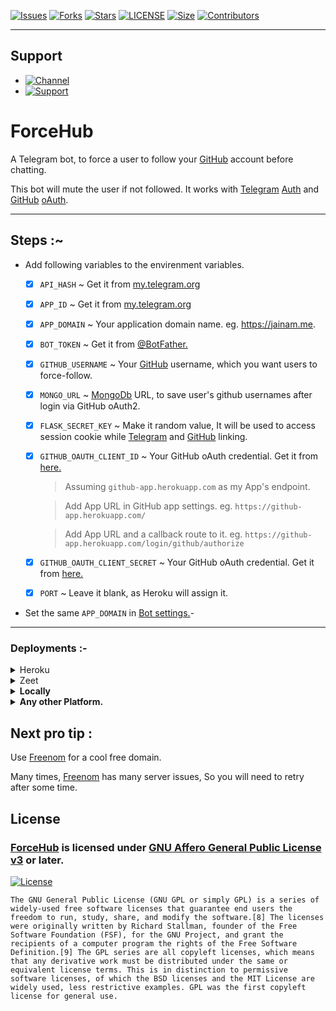 [![Issues](https://img.shields.io/github/issues/jainamoswal/ForceHub?style=for-the-badge&color=green)](https://github.com/jainamoswal/ForceHub/issues)
[![Forks](https://img.shields.io/github/forks/jainamoswal/ForceHub?style=for-the-badge&color=green)](https://github.com/jainamoswal/ForceHub/fork)
[![Stars](https://img.shields.io/github/stars/jainamoswal/ForceHub?style=for-the-badge&color=green)](https://github.com/jainamoswal/ForceHub)
[![LICENSE](https://img.shields.io/github/license/jainamoswal/ForceHub?color=green&style=for-the-badge)](https://github.com/jainamoswal/ForceHub)
[![Size](https://img.shields.io/github/repo-size/jainamoswal/ForceHub?style=for-the-badge&color=green)](https://github.com/jainamoswal/ForceHub)
[![Contributors](https://img.shields.io/github/contributors/jainamoswal/ForceHub?style=for-the-badge&color=green)](https://github.com/jainamoswal/ForceHub)

---
## Support 
- [![Channel](https://img.shields.io/badge/Telegram-Channel-green?style=for-the-badge&logo=telegram)](https://t.me/J_projects)
- [![Support](https://img.shields.io/badge/Telegram-Group-green?style=for-the-badge&logo=telegram)](https://t.me/J_projects_chat)




# ForceHub


A Telegram bot, to force a user to follow your [GitHub](https://www.github.com/jainamoswal) account before chatting.

This bot will mute the user if not followed. It works with [Telegram](https:///www.telegram.org) [Auth](https://core.telegram.org/widgets/login) and [GitHub](https:///www.github.com) [oAuth](https://docs.github.com/en/developers/apps/authorizing-oauth-apps).

---
## Steps :~ 

- Add following variables to the envirenment variables.

	- [x] `API_HASH` ~ Get it from [my.telegram.org](https://my.telegram.org/auth)

	- [x] `APP_ID` ~ Get it from [my.telegram.org](https://my.telegram.org/auth)

	- [x] `APP_DOMAIN` ~ Your application domain name. eg. https://jainam.me. 

	- [x] `BOT_TOKEN` ~ Get it from [@BotFather.](https://t.me/botfather)

	- [x] `GITHUB_USERNAME` ~ Your [GitHub](https://www.github.com/jainamoswal) username, which you want users to force-follow.

	- [x] `MONGO_URL` ~ [MongoDb](https://www.mongodb.com) URL, to save user's github usernames after login via GitHub oAuth2.

	- [x] `FLASK_SECRET_KEY` ~ Make it random value, It will be used to access session cookie while [Telegram](https://t.me/j_projects) and [GitHub](https://www.github.com/jainamoswal) linking. 

	- [x] `GITHUB_OAUTH_CLIENT_ID` ~ Your GitHub oAuth credential. Get it from [here.](https://github.com/settings/applications/new)

		> Assuming `github-app.herokuapp.com` as my App's endpoint.

		> Add App URL in GitHub app settings. eg. `https://github-app.herokuapp.com/`

		> Add App URL and a callback route to it. eg. `https://github-app.herokuapp.com/login/github/authorize`


	- [x] `GITHUB_OAUTH_CLIENT_SECRET` ~ Your GitHub oAuth credential. Get it from [here.](https://github.com/settings/applications/new)

	- [x] `PORT` ~ Leave it blank, as Heroku will assign it.


- Set the same `APP_DOMAIN` in [Bot settings.](https://core.telegram.org/widgets/login#linking-your-domain-to-the-bot)- 


---
	
### Deployments :-	

<details><summary>Heroku</summary>
<p><br>
<a href="https://dashboard.heroku.com/new?template=https://github.com/jainamoswal/ForceHub">
  <img src="https://www.herokucdn.com/deploy/button.svg" alt="Deploy">
</a>
</p>
</details>

<details><summary>Zeet</summary>
<p><br>
<a href="https://deploy.zeet.co?url=https://github.com/jainamoswal/ForceHub">
<img src="https://deploy.zeet.co/ForceHub.svg" alt="Deploy">
</a>
</p>
</details>

<details>
<summary><b>Locally</b></summary>
 <br>1. Clone it to your local machine.</br>
 <br>2. Add environment variables or remove them and use as normal varibales via setting them in <code>config.py</code></br>
 <br>3. Run both the files <code>app.py</code> & <code>ForceHub</code> via <code>python app.py</code> and <code>python -m ForceHub</code> respectively.</br>
</details>



<details>
<summary><b>Any other Platform.</b></summary>
<br>1. Clone this repo or fork it.</br>
<br>2. Set the variables as envirenment variables or in <code>config.py</code>.</br>
<br>3. Publish it.</br>
</details>


## Next pro tip :
 Use [Freenom](https://www.freenom.com) for a cool free domain.
 
 Many times, [Freenom](https://www.freenom.com) has many server issues, So you will need to retry after some time.
 

## License 
### [ForceHub](https://github.com/jainamoswal/ForceHub) is licensed under [GNU Affero General Public License v3](https://www.gnu.org/) or later.

[![License](https://www.gnu.org/graphics/gplv3-or-later.png)](LICENSE)

`The GNU General Public License (GNU GPL or simply GPL) is a series of widely-used free software licenses that guarantee end users the freedom to run, study, share, and modify the software.[8] The licenses were originally written by Richard Stallman, founder of the Free Software Foundation (FSF), for the GNU Project, and grant the recipients of a computer program the rights of the Free Software Definition.[9] The GPL series are all copyleft licenses, which means that any derivative work must be distributed under the same or equivalent license terms. This is in distinction to permissive software licenses, of which the BSD licenses and the MIT License are widely used, less restrictive examples. GPL was the first copyleft license for general use.`
